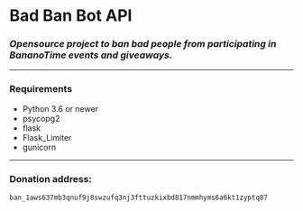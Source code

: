 # Bad Ban Bot API
### *Opensource project to ban bad people from participating in BananoTime events and giveaways.*
---

### Requirements
* Python 3.6 or newer
* psycopg2
* flask
* Flask_Limiter
* gunicorn

---

### Donation address:
`ban_1aws637mb3qnuf9j8swzufq3nj3fttuzkixbd817nmmhyms6a6kt1zyptq87`
